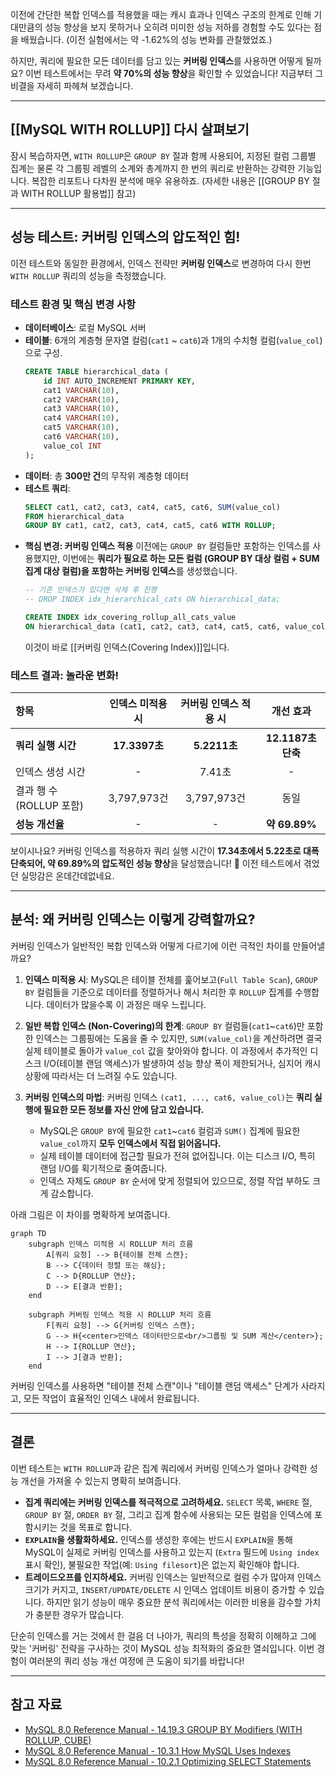 이전에 간단한 복합 인덱스를 적용했을 때는 캐시 효과나 인덱스 구조의 한계로 인해 기대만큼의 성능 향상을 보지 못하거나 오히려 미미한 성능 저하를 경험할 수도 있다는 점을 배웠습니다. (이전 실험에서는 약 -1.62%의 성능 변화를 관찰했었죠.)

하지만, 쿼리에 필요한 모든 데이터를 담고 있는 **커버링 인덱스**를 사용하면 어떻게 될까요? 이번 테스트에서는 무려 **약 70%의 성능 향상**을 확인할 수 있었습니다! 지금부터 그 비결을 자세히 파헤쳐 보겠습니다.

---
## [[MySQL WITH ROLLUP]] 다시 살펴보기

잠시 복습하자면, `WITH ROLLUP`은 `GROUP BY` 절과 함께 사용되어, 지정된 컬럼 그룹별 집계는 물론 각 그룹핑 레벨의 소계와 총계까지 한 번의 쿼리로 반환하는 강력한 기능입니다. 복잡한 리포트나 다차원 분석에 매우 유용하죠. (자세한 내용은 [[GROUP BY 절과 WITH ROLLUP 활용법]] 참고)

---
## 성능 테스트: 커버링 인덱스의 압도적인 힘!

이전 테스트와 동일한 환경에서, 인덱스 전략만 **커버링 인덱스**로 변경하여 다시 한번 `WITH ROLLUP` 쿼리의 성능을 측정했습니다.

### 테스트 환경 및 핵심 변경 사항

* **데이터베이스**: 로컬 MySQL 서버
* **테이블**: 6개의 계층형 문자열 컬럼(`cat1` ~ `cat6`)과 1개의 수치형 컬럼(`value_col`)으로 구성.
    ```sql
    CREATE TABLE hierarchical_data (
        id INT AUTO_INCREMENT PRIMARY KEY,
        cat1 VARCHAR(10),
        cat2 VARCHAR(10),
        cat3 VARCHAR(10),
        cat4 VARCHAR(10),
        cat5 VARCHAR(10),
        cat6 VARCHAR(10),
        value_col INT
    );
    ```
* **데이터**: 총 **300만 건**의 무작위 계층형 데이터
* **테스트 쿼리**:
    ```sql
    SELECT cat1, cat2, cat3, cat4, cat5, cat6, SUM(value_col)
    FROM hierarchical_data
    GROUP BY cat1, cat2, cat3, cat4, cat5, cat6 WITH ROLLUP;
    ```
* **핵심 변경: 커버링 인덱스 적용**
    이전에는 `GROUP BY` 컬럼들만 포함하는 인덱스를 사용했지만, 이번에는 **쿼리가 필요로 하는 모든 컬럼 (GROUP BY 대상 컬럼 + SUM 집계 대상 컬럼)을 포함하는 커버링 인덱스**를 생성했습니다.
    ```sql
    -- 기존 인덱스가 있다면 삭제 후 진행
    -- DROP INDEX idx_hierarchical_cats ON hierarchical_data;

    CREATE INDEX idx_covering_rollup_all_cats_value
    ON hierarchical_data (cat1, cat2, cat3, cat4, cat5, cat6, value_col);
    ```
    이것이 바로 [[커버링 인덱스(Covering Index)]]입니다.

### 테스트 결과: 놀라운 변화!

| 항목                     | 인덱스 미적용 시 | 커버링 인덱스 적용 시 | 개선 효과          |
| :----------------------- | :-------------: | :-----------------: | :----------------: |
| **쿼리 실행 시간** | **17.3397초** | **5.2211초** | **12.1187초 단축** |
| 인덱스 생성 시간         | \-              | 7.41초              | \-                 |
| 결과 행 수 (ROLLUP 포함) | 3,797,973건     | 3,797,973건         | 동일               |
| **성능 개선율** | \-              | \-                  | **약 69.89%** |

보이시나요? 커버링 인덱스를 적용하자 쿼리 실행 시간이 **17.34초에서 5.22초로 대폭 단축되어, 약 69.89%의 압도적인 성능 향상**을 달성했습니다! 🎉 이전 테스트에서 겪었던 실망감은 온데간데없네요.

---
## 분석: 왜 커버링 인덱스는 이렇게 강력할까요?

커버링 인덱스가 일반적인 복합 인덱스와 어떻게 다르기에 이런 극적인 차이를 만들어낼까요?

1.  **인덱스 미적용 시**: MySQL은 테이블 전체를 훑어보고(`Full Table Scan`), `GROUP BY` 컬럼들을 기준으로 데이터를 정렬하거나 해시 처리한 후 `ROLLUP` 집계를 수행합니다. 데이터가 많을수록 이 과정은 매우 느립니다.

2.  **일반 복합 인덱스 (Non-Covering)의 한계**: `GROUP BY` 컬럼들(`cat1`~`cat6`)만 포함한 인덱스는 그룹핑에는 도움을 줄 수 있지만, `SUM(value_col)`을 계산하려면 결국 실제 테이블로 돌아가 `value_col` 값을 찾아와야 합니다. 이 과정에서 추가적인 디스크 I/O(테이블 랜덤 액세스)가 발생하여 성능 향상 폭이 제한되거나, 심지어 캐시 상황에 따라서는 더 느려질 수도 있습니다.

3.  **커버링 인덱스의 마법**:
    커버링 인덱스 `(cat1, ..., cat6, value_col)`는 **쿼리 실행에 필요한 모든 정보를 자신 안에 담고 있습니다.**
    * MySQL은 `GROUP BY`에 필요한 `cat1`~`cat6` 컬럼과 `SUM()` 집계에 필요한 `value_col`까지 **모두 인덱스에서 직접 읽어옵니다.**
    * 실제 테이블 데이터에 접근할 필요가 전혀 없어집니다. 이는 디스크 I/O, 특히 랜덤 I/O를 획기적으로 줄여줍니다.
    * 인덱스 자체도 `GROUP BY` 순서에 맞게 정렬되어 있으므로, 정렬 작업 부하도 크게 감소합니다.

아래 그림은 이 차이를 명확하게 보여줍니다.

```mermaid
graph TD
    subgraph 인덱스 미적용 시 ROLLUP 처리 흐름
        A[쿼리 요청] --> B{테이블 전체 스캔};
        B --> C{데이터 정렬 또는 해싱};
        C --> D{ROLLUP 연산};
        D --> E[결과 반환];
    end

    subgraph 커버링 인덱스 적용 시 ROLLUP 처리 흐름
        F[쿼리 요청] --> G{커버링 인덱스 스캔};
        G --> H{<center>인덱스 데이터만으로<br/>그룹핑 및 SUM 계산</center>};
        H --> I{ROLLUP 연산};
        I --> J[결과 반환];
    end
````

커버링 인덱스를 사용하면 "테이블 전체 스캔"이나 "테이블 랜덤 액세스" 단계가 사라지고, 모든 작업이 효율적인 인덱스 내에서 완료됩니다.

---

## 결론

이번 테스트는 `WITH ROLLUP`과 같은 집계 쿼리에서 커버링 인덱스가 얼마나 강력한 성능 개선을 가져올 수 있는지 명확히 보여줍니다.

- **집계 쿼리에는 커버링 인덱스를 적극적으로 고려하세요.** `SELECT` 목록, `WHERE` 절, `GROUP BY` 절, `ORDER BY` 절, 그리고 집계 함수에 사용되는 모든 컬럼을 인덱스에 포함시키는 것을 목표로 합니다.
- **`EXPLAIN`을 생활화하세요.** 인덱스를 생성한 후에는 반드시 `EXPLAIN`을 통해 MySQL이 실제로 커버링 인덱스를 사용하고 있는지 (`Extra` 필드에 `Using index` 표시 확인), 불필요한 작업(예: `Using filesort`)은 없는지 확인해야 합니다.
- **트레이드오프를 인지하세요.** 커버링 인덱스는 일반적으로 컬럼 수가 많아져 인덱스 크기가 커지고, `INSERT/UPDATE/DELETE` 시 인덱스 업데이트 비용이 증가할 수 있습니다. 하지만 읽기 성능이 매우 중요한 분석 쿼리에서는 이러한 비용을 감수할 가치가 충분한 경우가 많습니다.

단순히 인덱스를 거는 것에서 한 걸음 더 나아가, 쿼리의 특성을 정확히 이해하고 그에 맞는 '커버링' 전략을 구사하는 것이 MySQL 성능 최적화의 중요한 열쇠입니다. 이번 경험이 여러분의 쿼리 성능 개선 여정에 큰 도움이 되기를 바랍니다!

---

## 참고 자료
- [MySQL 8.0 Reference Manual - 14.19.3 GROUP BY Modifiers (WITH ROLLUP, CUBE)](https://dev.mysql.com/doc/refman/8.0/en/group-by-modifiers.html)
- [MySQL 8.0 Reference Manual - 10.3.1 How MySQL Uses Indexes](https://dev.mysql.com/doc/refman/8.0/en/mysql-indexes.html) 
- [MySQL 8.0 Reference Manual - 10.2.1 Optimizing SELECT Statements](https://www.google.com/search?q=https://dev.mysql.com/doc/refman/8.0/en/optimizing-selects.html)

